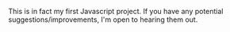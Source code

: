 This is in fact my first Javascript project. If you have any potential suggestions/improvements, I'm open to hearing them out.
